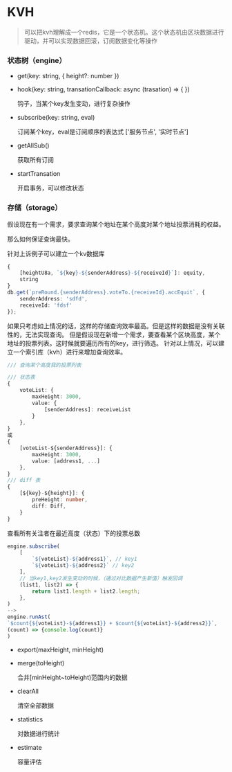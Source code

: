 # KVH

> 可以把kvh理解成一个redis，它是一个状态机。这个状态机由区块数据进行驱动，并可以实现数据回滚，订阅数据变化等操作

### 状态树（engine）

- get(key: string, { height?: number })

- hook(key: string, transationCallback: async (trasation) => {  })
  
  钩子，当某个key发生变动，进行复杂操作

- subscribe(key: string, eval)
  
  订阅某个key，eval是订阅顺序的表达式 ['服务节点', '实时节点']

- getAllSub()
  
  获取所有订阅

- startTransation
  
  开启事务，可以修改状态

### 存储（storage）

假设现在有一个需求，要求查询某个地址在某个高度对某个地址投票消耗的权益。

那么如何保证查询最快。

针对上诉例子可以建立一个kv数据库

```typescript
{
    [heightU8a, `${key}-${senderAddress}-${receiveId}`]: equity,
    string
}
db.get(`preRound.{senderAddress}.voteTo.{receiveId}.accEquit`, {
    senderAddress: 'sdfd',
    receiveId: 'fdsf'
});
```

如果只考虑如上情况的话，这样的存储查询效率最高。但是这样的数据是没有关联性的，无法实现查询。
但是假设现在新增一个需求，要查看某个区块高度，某个地址的投票列表。这时候就要遍历所有的key，进行筛选。
针对以上情况，可以建立一个索引库（kvh）进行来增加查询效率。

```typescript
/// 查询某个高度我的投票列表

/// 状态表
{
    voteList: {
        maxHeight: 3000,
        value: {
            [senderAddress]: receiveList
        }
    },
}
或
{
    [voteList-${senderAddress}]: {
        maxHeight: 3000,
        value: [address1, ...]
    },
}
/// diff 表
{
    [${key}-${height}]: {
        preHeight: number,
        diff: Diff,
    }
}
```

查看所有关注者在最近高度（状态）下的投票总数

```typescript
engine.subscribe(
    [
        `${voteList}-${address1}`, // key1
        `${voteList}-${address2}` // key2
    ],
    // 当key1,key2发生变动的时候，（通过对比数据产生新值）触发回调
    (list1, list2) => {
        return list1.length + list2.length;
    },
)
-->
engine.runAst(
`$count{${voteList}-${address1}} + $count{${voteList}-${address2}}`,
(count) => {console.log(count)}
)
```

- export(maxHeight, minHeight)

- merge(toHeight)
  
  合并[minHeight~toHeight)范围内的数据

- clearAll
  
  清空全部数据

- statistics
  
  对数据进行统计

- estimate
  
  容量评估
